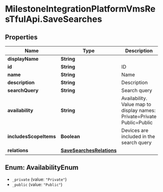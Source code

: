 # MilestoneIntegrationPlatformVmsResTfulApi.SaveSearches

## Properties
Name | Type | Description | Notes
------------ | ------------- | ------------- | -------------
**displayName** | **String** |  | [optional] 
**id** | **String** | ID | [optional] 
**name** | **String** | Name | [optional] 
**description** | **String** | Description | [optional] 
**searchQuery** | **String** | Search query | [optional] 
**availability** | **String** | Availability. Value map to display names:  Private&#x3D;Private   Public&#x3D;Public    | [optional] 
**includesScopeItems** | **Boolean** | Devices are included in the search query | [optional] 
**relations** | [**SaveSearchesRelations**](SaveSearchesRelations.md) |  | [optional] 

<a name="AvailabilityEnum"></a>
## Enum: AvailabilityEnum

* `_private` (value: `"Private"`)
* `_public` (value: `"Public"`)

